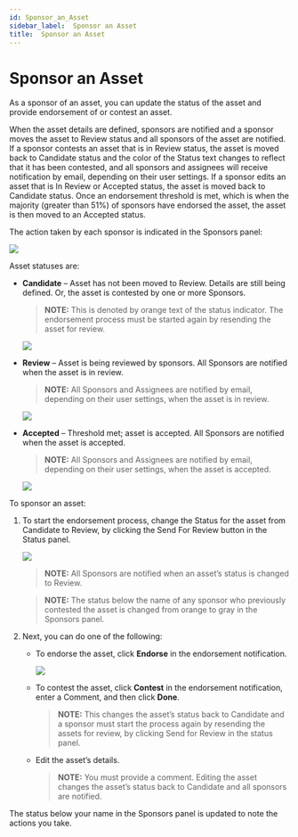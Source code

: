 ```yaml
---
id: Sponsor_an_Asset
sidebar_label:  Sponsor an Asset
title:  Sponsor an Asset
---
```


# Sponsor an Asset

As a sponsor of an asset, you can update the status of the asset and
provide endorsement of or contest an asset.

When the asset details are defined, sponsors are notified and a sponsor
moves the asset to Review status and all sponsors of the asset are
notified. If a sponsor contests an asset that is in Review status, the
asset is moved back to Candidate status and the color of the Status text
changes to reflect that it has been contested, and all sponsors and
assignees will receive notification by email, depending on their user
settings. If a sponsor edits an asset that is In Review or Accepted
status, the asset is moved back to Candidate status. Once an endorsement
threshold is met, which is when the majority (greater than 51%) of
sponsors have endorsed the asset, the asset is then moved to an Accepted
status.

The action taken by each sponsor is indicated in the Sponsors panel:

![](Resources/Images/Sponsors_Panel1.png)

Asset statuses are:

  - **Candidate** – Asset has not been moved to Review. Details are
    still being defined. Or, the asset is contested by one or more
    Sponsors.
    
    >**NOTE:** This is denoted by orange text of the status indicator.
    The endorsement process must be started again by resending the asset
    for review.
    
    ![](Resources/Images/Status_Candidate.png)

  - **Review** – Asset is being reviewed by sponsors. All Sponsors are
    notified when the asset is in review.
    
    >**NOTE:** All Sponsors and Assignees are notified by email,
    depending on their user settings, when the asset is in review.
    
    ![](Resources/Images/sponsors_review.png)

  - **Accepted** – Threshold met; asset is accepted. All Sponsors are
    notified when the asset is accepted.
    
    >**NOTE:** All Sponsors and Assignees are notified by email,
    depending on their user settings, when the asset is accepted.
    
    ![](Resources/Images/sponsors_accepted.png)

To sponsor an asset:

1.  To start the endorsement process, change the Status for the asset
    from Candidate to Review, by clicking the Send For Review button in
    the Status panel.
    
    ![](Resources/Images/Status_Candidate.png)
    
    >**NOTE:** All Sponsors are notified when an asset’s status is
    changed to Review.
    
    >**NOTE:** The status below the name of any sponsor who previously
    contested the asset is changed from orange to gray in the Sponsors
    panel.

2.  Next, you can do one of the following:
    
      - To endorse the asset, click **Endorse** in the endorsement
        notification.
        
        ![](Resources/Images/endorse.png)
    
      - To contest the asset, click **Contest** in the endorsement
        notification, enter a Comment, and then click **Done**.
        
        >**NOTE:** This changes the asset’s status back to Candidate and
        a sponsor must start the process again by resending the assets
        for review, by clicking Send for Review in the status panel.
    
      - Edit the asset’s details.
        
        >**NOTE:** You must provide a comment. Editing the asset changes
        the asset’s status back to Candidate and all sponsors are
        notified.

The status below your name in the Sponsors panel is updated to note the
actions you take.
